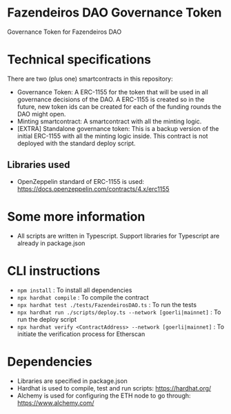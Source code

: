 # Fazendeiros DAO Governance Token
Governance Token for Fazendeiros DAO

# Technical specifications
There are two (plus one) smartcontracts in this repository:
- Governance Token: A ERC-1155 for the token that will be used in all governance decisions of the DAO. A ERC-1155 is created so in the future, new token ids can be created for each of the funding rounds the DAO might open.
- Minting smartcontract: A smartcontract with all the minting logic.
- [EXTRA] Standalone governance token: This is a backup version of the initial ERC-1155 with all the minting logic inside. This contract is not deployed with the standard deploy script.

## Libraries used
- OpenZeppelin standard of ERC-1155 is used: https://docs.openzeppelin.com/contracts/4.x/erc1155

# Some more information
- All scripts are written in Typescript. Support libraries for Typescript are already in package.json

# CLI instructions
- `npm install` : To install all dependencies
- `npx hardhat compile` : To compile the contract
- `npx hardhat test ./tests/FazendeirosDAO.ts` : To run the tests
- `npx hardhat run ./scripts/deploy.ts --network [goerli|mainnet]` : To run the deploy script
- `npx hardhat verify <ContractAddress> --network [goerli|mainnet]` : To initiate the verification process for Etherscan

# Dependencies
- Libraries are specified in package.json
- Hardhat is used to compile, test and run scripts: https://hardhat.org/
- Alchemy is used for configuring the ETH node to go through: https://www.alchemy.com/
